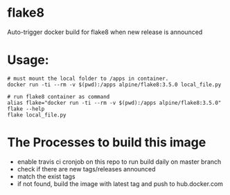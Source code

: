 # flake8
Auto-trigger docker build for flake8 when new release is announced

# Usage:

    # must mount the local folder to /apps in container.
    docker run -ti --rm -v $(pwd):/apps alpine/flake8:3.5.0 local_file.py

    # run flake8 container as command
    alias flake="docker run -ti --rm -v $(pwd):/apps alpine/flake8:3.5.0"
    flake --help
    flake local_file.py

# The Processes to build this image

* enable travis ci cronjob on this repo to run build daily on master branch
* check if there are new tags/releases announced
* match the exist tags
* if not found, build the image with latest tag and push to hub.docker.com

